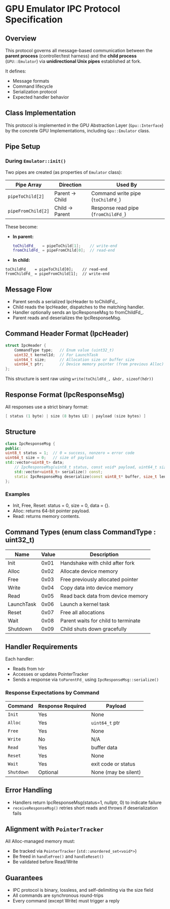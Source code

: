 GPU Emulator IPC Protocol Specification
=======================================

## Overview

This protocol governs all message-based communication between the **parent process** (controller/test harness) and
the **child process** (`GPU::Emulator`) via **unidirectional Unix pipes** established at fork.

It defines:
- Message formats
- Command lifecycle
- Serialization protocol
- Expected handler behavior

## Class Implementation
This protocol is implemented in the GPU Abstraction Layer (`Gpu::Interface`) by the concrete GPU Implementations,
including `Gpu::Emulator` class.

## Pipe Setup

### During `Emulator::init()`

Two pipes are created (as properties of `Emulator` class):

| Pipe Array         | Direction      | Used By                             |
|--------------------|----------------|-------------------------------------|
| `pipeToChild[2]`   | Parent → Child | Command write pipe (`toChildFd_`)   |
| `pipeFromChild[2]` | Child → Parent | Response read pipe (`fromChildFd_`) |

These become:

- **In parent:**
  ```cpp
  toChildFd_   = pipeToChild[1];    // write-end
  fromChildFd_ = pipeFromChild[0];  // read-end

- **In child:**

```
toChildFd_   = pipeToChild[0];    // read-end
fromChildFd_ = pipeFromChild[1];  // write-end
```

## Message Flow

- Parent sends a serialized IpcHeader to toChildFd_.
- Child reads the IpcHeader, dispatches to the matching handler.
- Handler optionally sends an IpcResponseMsg to fromChildFd_.
- Parent reads and deserializes the IpcResponseMsg.

## Command Header Format (IpcHeader)

```c++
struct IpcHeader {
    CommandType type;   // Enum value (uint32_t)
    uint32_t kernelId;  // For LaunchTask
    uint64_t size;      // Allocation size or buffer size
    uint64_t ptr;       // Device memory pointer (from previous Alloc)
};
```

This structure is sent raw using `write(toChildFd_, &hdr, sizeof(hdr))`

## Response Format (IpcResponseMsg)

All responses use a strict binary format:

```c++
[ status (1 byte) | size (8 bytes LE) | payload (size bytes) ]
```

## Structure

```c++
class IpcResponseMsg {
public:
uint8_t status = 1;  // 0 = success, nonzero = error code
uint64_t size = 0;   // size of payload
std::vector<uint8_t> data;
    // IpcResponseMsg(uint8_t status, const void* payload, uint64_t size);
    std::vector<uint8_t> serialize() const;
    static IpcResponseMsg deserialize(const uint8_t* buffer, size_t length);
};
```

### Examples

* Init, Free, Reset: status = 0, size = 0, data = {}.
* Alloc: returns 64-bit pointer payload.
* Read: returns memory contents.

## Command Types (enum class CommandType : uint32_t)

| Name       | Value | Description                         |
|------------|-------|-------------------------------------|
| Init	      | 0x01  | Handshake with child after fork     |
| Alloc      | 0x02  | Allocate device memory              |
| Free	      | 0x03  | Free previously allocated pointer   |
| Write      | 0x04  | Copy data into device memory        |
| Read	      | 0x05  | Read back data from device memory   |
| LaunchTask | 0x06  | Launch a kernel task                |
| Reset      | 0x07  | Free all allocations                |
| Wait	      | 0x08  | Parent waits for child to terminate |
| Shutdown	  | 0x09  | Child shuts down gracefully         |

## Handler Requirements

Each handler:

* Reads from `hdr`
* Accesses or updates PointerTracker
* Sends a response via `toParentFd_` using `IpcResponseMsg::serialize()`

### Response Expectations by Command

| Command    | Response Required | Payload              |
|------------|-------------------|----------------------|
| `Init`     | Yes               | None                 |
| `Alloc`    | Yes               | `uint64_t` ptr       |
| `Free`     | Yes               | None                 |
| `Write`    | No                | N/A                  |
| `Read`     | Yes               | buffer data          |
| `Reset`    | Yes               | None                 |
| `Wait`     | Yes               | exit code or status  |
| `Shutdown` | Optional          | None (may be silent) |

## Error Handling
* Handlers return IpcResponseMsg(status=1, nullptr, 0) to indicate failure
* `receiveResponseMsg()` retries short reads and throws if deserialization fails

## Alignment with `PointerTracker`
All Alloc-managed memory must:
* Be tracked via `PointerTracker` (`std::unordered_set<void*>`)
* Be freed in `handleFree()` and `handleReset()`
* Be validated before Read/Write

## Guarantees
* IPC protocol is binary, lossless, and self-delimiting via the size field
* All commands are synchronous round-trips
* Every command (except Write) must trigger a reply
